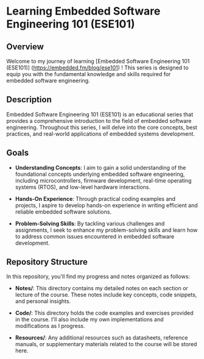 # Learning Embedded Software Engineering 101 (ESE101)

## Overview

Welcome to my journey of learning [Embedded Software Engineering 101 (ESE101)] (https://embedded.fm/blog/ese101) ! This series is designed to equip you with the fundamental knowledge and skills required for embedded software engineering.

## Description

Embedded Software Engineering 101 (ESE101) is an educational series that provides a comprehensive introduction to the field of embedded software engineering. Throughout this series, I will delve into the core concepts, best practices, and real-world applications of embedded systems development.

## Goals

- **Understanding Concepts**: I aim to gain a solid understanding of the foundational concepts underlying embedded software engineering, including microcontrollers, firmware development, real-time operating systems (RTOS), and low-level hardware interactions.
  
- **Hands-On Experience**: Through practical coding examples and projects, I aspire to develop hands-on experience in writing efficient and reliable embedded software solutions.
  
- **Problem-Solving Skills**: By tackling various challenges and assignments, I seek to enhance my problem-solving skills and learn how to address common issues encountered in embedded software development.

## Repository Structure

In this repository, you'll find my progress and notes organized as follows:

- **Notes/**: This directory contains my detailed notes on each section or lecture of the course. These notes include key concepts, code snippets, and personal insights.

- **Code/**: This directory holds the code examples and exercises provided in the course. I'll also include my own implementations and modifications as I progress.
  
- **Resources/**: Any additional resources such as datasheets, reference manuals, or supplementary materials related to the course will be stored here.
